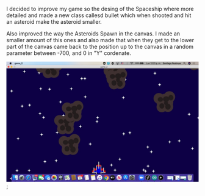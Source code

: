 I decided to improve my game so the desing of the Spaceship where more detailed and made a new class callesd bullet which when shooted and hit an asteroid make the asteroid smaller. 

Also improved the way the Asteroids Spawn in the canvas. I made an smaller amount of this ones and also made that when they get to the lower part of the canvas came back to the position up to the canvas in a random parameter between -700, and 0 in "Y" cordenate.



![](D3904675-8190-46A6-83CE-7FA7A5563262_1_105_c.jpeg);
